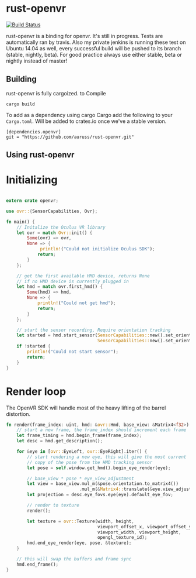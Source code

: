 rust-openvr
=====

[![Build Status](https://travis-ci.org/Auruss/rust-openvr.svg?branch=master)](https://travis-ci.org/Auruss/rust-openvr)

rust-openvr is a binding for openvr. It's still in progress. Tests are automatically ran by travis.
Also my private jenkins is running these test on Ubuntu 14.04 as well, every successful build will be pushed to its branch (stable, nightly, beta). For good practice always use either stable, beta or nightly instead of master!

Building
--------

rust-openvr is fully cargoized. to Compile

    cargo build

To add as a dependency using cargo Cargo add the following to your `Cargo.toml`. Will be added to crates.io once we've a stable version.

    [dependencies.openvr]
    git = "https://github.com/auruss/rust-openvr.git"


Using rust-openvr
-----------

# Initializing

```rust

extern crate openvr;

use ovr::{SensorCapabilities, Ovr};

fn main() {
    // Initalize the Oculus VR library
    let ovr = match Ovr::init() {
        Some(ovr) => ovr,
        None => {
             println!("Could not initialize Oculus SDK");
            return;           
        }
    };

    // get the first available HMD device, returns None
    // if no HMD device is currently plugged in
    let hmd = match ovr.first_hmd() {
        Some(hmd) => hmd,
        None => {
            println!("Could not get hmd");
            return;
        }
    };

    // start the sensor recording, Require orientation tracking
    let started = hmd.start_sensor(SensorCapabilities::new().set_orientation(true),
                                   SensorCapabilities::new().set_orientation(true));
    if !started {
        println!("Could not start sensor");
        return;
    }
}
```

# Render loop

The OpenVR SDK will handle most of the heavy lifting of the barrel distortion.

```rust
fn render(frame_index: uint, hmd: &ovr::Hmd, base_view: &Matrix4<f32>) {
    // start a new frame, the frame_index should increment each frame
    let frame_timing = hmd.begin_frame(frame_index);
    let desc = hmd.get_description();

    for &eye in [ovr::EyeLeft, ovr::EyeRight].iter() {
        // start rendering a new eye, this will give the most current
        // copy of the pose from the HMD tracking sensor
        let pose = self.window.get_hmd().begin_eye_render(eye);

        // base_view * pose * eye_view_adjustment
        let view = base_view.mul_m(&pose.orientation.to_matrix4())
                            .mul_m(&Matrix4::translate(&eye.view_adjust));
        let projection = desc.eye_fovs.eye(eye).default_eye_fov;

        // render to texture
        render();

        let texture = ovr::Texture(width, height,
                                   viewport_offset_x, viewport_offset_y,
                                   viewport_width, viewport_height,
                                   opengl_texture_id);
        hmd.end_eye_render(eye, pose, &texture);
    }

    // this will swap the buffers and frame sync
    hmd.end_frame();
}
```
